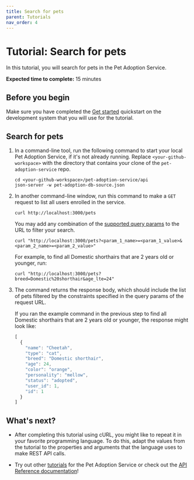 ```yaml
---
title: Search for pets
parent: Tutorials
nav_order: 4
---
```


# Tutorial: Search for pets

In this tutorial, you will search for pets in the Pet Adoption Service.

**Expected time to complete:** 15 minutes

## Before you begin

Make sure you have completed the [Get started](../get_started.md) quickstart on the development system that you will use for the tutorial.

## Search for pets

1. In a command-line tool, run the following command to start your local Pet Adoption Service, if it's not already running. Replace `<your-github-workspace>` with the directory that contains your clone of the `pet-adoption-service` repo.

    ```shell
    cd <your-github-workspace>/pet-adoption-service/api
    json-server -w pet-adoption-db-source.json
    ```

1. In another command-line window, run this command to make a `GET` request to list all users enrolled in the service.

    ```shell
    curl http://localhost:3000/pets
    ```

    You may add any combination of the [supported query params](../api/pet/get_all_pets.md#query-parameters) to the URL to filter your search.

    ```shell
    curl "http://localhost:3000/pets?<param_1_name>=<param_1_value>&<param_2_name>=<param_2_value>"
    ```

    For example, to find all Domestic shorthairs that are 2 years old or younger, run:

    ```shell
    curl "http://localhost:3000/pets?breed=Domestic%20shorthair&age_lte=24"
    ```

1. The command returns the response body, which should include the list of pets filtered by the constraints specified in the query params of the request URL.

    If you ran the example command in the previous step to find all Domestic shorthairs that are 2 years old or younger, the response might look like:

    ```js
    [
      {
        "name": "Cheetah",
        "type": "cat",
        "breed": "Domestic shorthair",
        "age": 24,
        "color": "orange",
        "personality": "mellow",
        "status": "adopted",
        "user_id": 1,
        "id": 1
      }
    ]
    ```

## What's next?

* After completing this tutorial using cURL, you might like to repeat it in
your favorite programming language. To do this, adapt the values from
the tutorial to the properties and arguments that the language uses to
make REST API calls.

* Try out other [tutorials](index.md) for the Pet Adoption Service or check out the [API Reference documentation](../api/index.md)!
